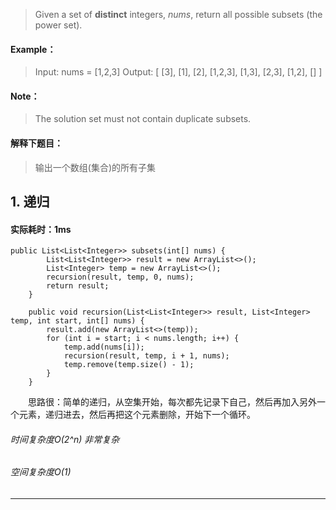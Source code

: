 > Given a set of **distinct** integers, *nums*, return all possible subsets (the power set).
#### Example：
> Input: nums = [1,2,3]
Output:
[
  [3],
  [1],
  [2],
  [1,2,3],
  [1,3],
  [2,3],
  [1,2],
  []
]
#### Note：
> The solution set must not contain duplicate subsets.

#### 解释下题目：
> 输出一个数组(集合)的所有子集


## 1. 递归
#### 实际耗时：1ms
```
public List<List<Integer>> subsets(int[] nums) {
        List<List<Integer>> result = new ArrayList<>();
        List<Integer> temp = new ArrayList<>();
        recursion(result, temp, 0, nums);
        return result;
    }

    public void recursion(List<List<Integer>> result, List<Integer> temp, int start, int[] nums) {
        result.add(new ArrayList<>(temp));
        for (int i = start; i < nums.length; i++) {
            temp.add(nums[i]);
            recursion(result, temp, i + 1, nums);
            temp.remove(temp.size() - 1);
        }
    }
```
&emsp;&emsp;思路很：简单的递归，从空集开始，每次都先记录下自己，然后再加入另外一个元素，递归进去，然后再把这个元素删除，开始下一个循环。
###### 时间复杂度O(2^n) 非常复杂
###### 空间复杂度O(1)
---------
